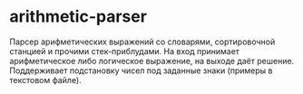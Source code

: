 # arithmetic-parser
Парсер арифметических выражений со словарями, сортировочной станцией и прочими стек-приблудами.
На вход принимает арифметическое либо логическое выражение, на выходе даёт решение.
Поддерживает подстановку чисел под заданные знаки (примеры в текстовом файле).
